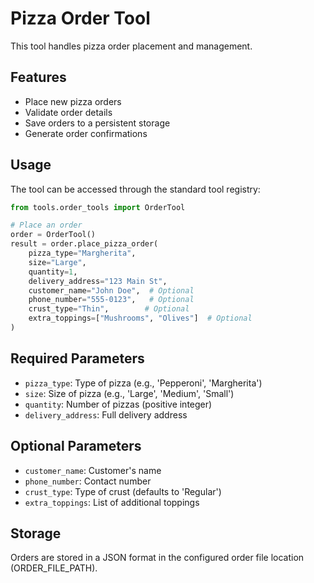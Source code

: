 # Pizza Order Tool

This tool handles pizza order placement and management.

## Features

- Place new pizza orders
- Validate order details
- Save orders to a persistent storage
- Generate order confirmations

## Usage

The tool can be accessed through the standard tool registry:

```python
from tools.order_tools import OrderTool

# Place an order
order = OrderTool()
result = order.place_pizza_order(
    pizza_type="Margherita",
    size="Large",
    quantity=1,
    delivery_address="123 Main St",
    customer_name="John Doe",  # Optional
    phone_number="555-0123",   # Optional
    crust_type="Thin",        # Optional
    extra_toppings=["Mushrooms", "Olives"]  # Optional
)
```

## Required Parameters

- `pizza_type`: Type of pizza (e.g., 'Pepperoni', 'Margherita')
- `size`: Size of pizza (e.g., 'Large', 'Medium', 'Small')
- `quantity`: Number of pizzas (positive integer)
- `delivery_address`: Full delivery address

## Optional Parameters

- `customer_name`: Customer's name
- `phone_number`: Contact number
- `crust_type`: Type of crust (defaults to 'Regular')
- `extra_toppings`: List of additional toppings

## Storage

Orders are stored in a JSON format in the configured order file location (ORDER_FILE_PATH).